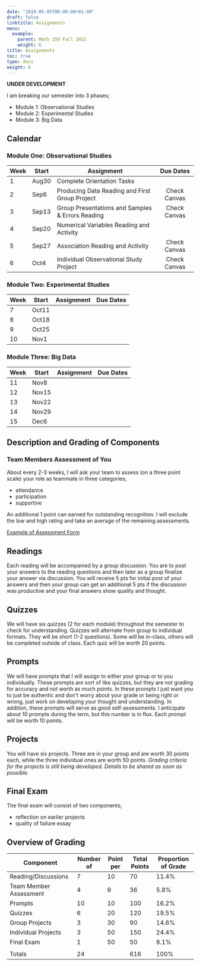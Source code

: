 ```yaml
---
date: "2019-05-05T00:00:00+01:00"
draft: false
linktitle: Assignments
menu:
  example:
    parent: Math 159 Fall 2021
    weight: 6
title: Assignments
toc: true
type: docs
weight: 6
---
```

**UNDER DEVELOPMENT**

I am breaking our semester into 3 phases;
- Module 1: Observational Studies
- Module 2: Experimental Studies
- Module 3: Big Data


## Calendar

### Module One: Observational Studies

| Week  | Start  | Assignment                                                   |     Due Dates  |
|-------|--------|--------------------------------------------------------------|:----------------:|
| 1     | Aug30  | Complete Orientation Tasks                                      |      |
| 2     | Sep6   | Producing Data Reading and First Group Project                                            |   Check Canvas   |
| 3     | Sep13  | Group Presentations and Samples & Errors Reading               |   Check Canvas   |
| 4     | Sep20 | Numerical Variables Reading and Activity |                  |
| 5     | Sep27  | Association Reading and Activity                    |   Check Canvas   |
| 6     | Oct4 | Individual Observational Study Project                   |   Check Canvas   |



### Module Two: Experimental Studies 

| Week  | Start  | Assignment                                                   |     Due Dates  |
|-------|--------|--------------------------------------------------------------|:----------------:|
| 7     | Oct11   |  |      |
| 8     | Oct18   |   |      |
| 9     | Oct25  |                   |      |
| 10      | Nov1 |                                                 |      |



### Module Three: Big Data

| Week  | Start  | Assignment                                                   |     Due Dates  |
|-------|--------|--------------------------------------------------------------|:----------------:|
| 11     | Nov8 |            |    |
| 12    | Nov15  |                                        |    |
| 13    | Nov22   |                                  |    |
| 14    | Nov29  |                                |  |
| 15    | Dec6   |                       |     |



## Description and Grading of Components  



### Team Members Assessment of You
About every 2-3 weeks, I will ask your team to assess (on a three point scale) your role as teammate in three categories;
- attendance
- participation
- supportive  

An additional 1 point can earned for outstanding recognition.  I will exclude the low and high rating and take an average of the remaining assessments.  

[Example of Assessment Form](https://forms.gle/d1e7Mpk1v9NVPsJt8)

## Readings
Each reading will be accompanied by a group discussion.  You are to post your answers to the reading questions and then later as a group finalize your answer via discussion.  You will receive 5 pts for initial post of your answers and then your group can get an additional 5 pts if the discussion was productive and your final answers show quality and thought. 

## Quizzes
We will have six quizzes (2 for each module) throughout the semester to check for understanding.  Quizzes will alternate from group to individual formats.  They will be short (1-2 questions).  Some will be in-class, others will be completed outside of class.  Each quiz will be worth 20 points.

## Prompts
We will have prompts that I will assign to either your group or to you individually.  These prompts are sort of like quizzes, but they are not grading for accuracy and not worth as much points.  In these prompts I just want you to just be authentic and don't worry about your grade or being right or wrong, just work on developing your thought and understanding.  In addition, these prompts will serve as good self-assessments.  I anticipate about 10 prompts during the term, but this number is in flux.  Each prompt will be worth 10 points.

## Projects
You will have six projects.  Three are in your group and are worth 30 points each, while the three individual ones are worth 50 points.  *Grading criteria for the projects is still being developed. Details to be shared as soon as possible.*



## Final Exam
The final exam will consist of two components; 
- reflection on earlier projects
- quality of failure essay


## Overview of Grading

| Component          | Number of | Point per  | Total Points | Proportion of Grade |
|--------------------|-----------|------------|-------------|---------------------|
| Reading/Discussions    | 7       | 10         | 70        | 11.4%                 |
| Team Member Assessment |   4     |   9       |   36      |   5.8%                    |
| Prompts               | 10       | 10         | 100       |  16.2%              |
| Quizzes                | 6       | 20         | 120       |  19.5%              |
| Group Projects         | 3       | 30         | 90          | 14.6%               |
| Individual Projects    |  3      | 50         | 150          |  24.4%                  |
| Final Exam             | 1       | 50         | 50          | 8.1%               |
|                        |         |            |             |                     |
| Totals                 |  24     |            |  616        | 100%                |





